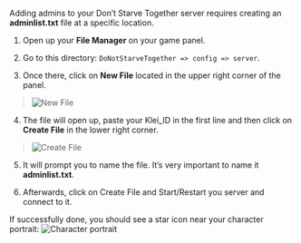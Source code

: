 Adding admins to your Don’t Starve Together server requires creating an **adminlist.txt** file at a specific location.

1. Open up your **File Manager** on your game panel. 

2. Go to this directory: `DoNotStarveTogether => config => server`.

3. Once there, click on **New File** located in the upper right corner of the panel.

>![New File](../images/new-file.png)

4. The file will open up, paste your Klei_ID in the first line and then click on **Create File** in the lower right corner. 
>![Create File](../images/create-file.png)

5.  It will prompt you to name the file. It’s very important to name it **adminlist.txt**.

6. Afterwards, click on Create File and Start/Restart you server and connect to it.

If successfully done, you should see a star icon near your character portrait: ![Character portrait](../images/character-portrait.png)